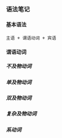 ### 语法笔记
#### 基本语法
```
主语 + 谓语动词 + 宾语
```
#### 谓语动词
##### 不及物动词
##### 单及物动词
##### 双及物动词
##### 复杂及物动词
##### 系动词
